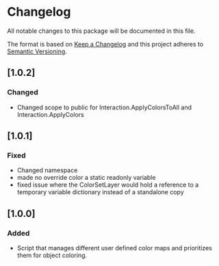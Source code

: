 # Changelog

All notable changes to this package will be documented in this file.

The format is based on [Keep a Changelog](http://keepachangelog.com/en/1.0.0/)
and this project adheres to [Semantic Versioning](http://semver.org/spec/v2.0.0.html).

## [1.0.2]

### Changed

- Changed scope to public for Interaction.ApplyColorsToAll and Interaction.ApplyColors

## [1.0.1]

### Fixed

- Changed namespace
- made no override color a static readonly variable
- fixed issue where the ColorSetLayer would hold a reference to a temporary variable dictionary instead of a standalone copy

## [1.0.0]

### Added

- Script that manages different user defined color maps and prioritizes them for object coloring.